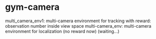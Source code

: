 # gym-camera  
multi_camera_env1: multi-camera environment for tracking with reward: observation number inside view space 
multi-camera_env: multi-camera environment for localization (no reward now) (waiting...)

